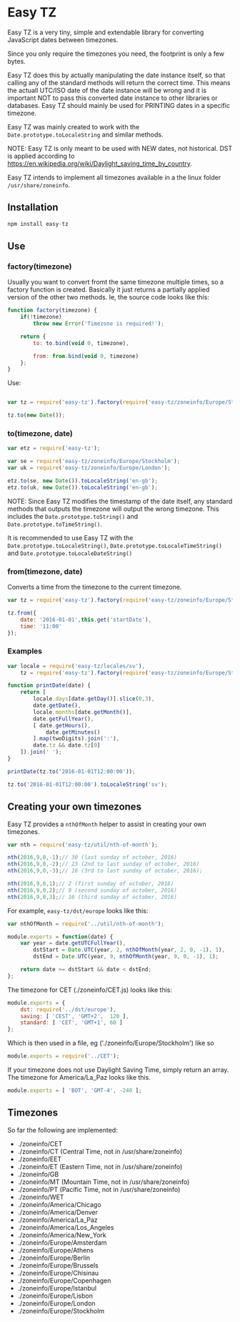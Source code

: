 # Easy TZ

Easy TZ is a very tiny, simple and extendable library for
converting JavaScript dates between timezones.

Since you only require the timezones you need, the footprint is only a few
bytes.

Easy TZ does this by actually manipulating the date instance itself,
so that calling any of the standard methods will return the correct time.
This means the actuall UTC/ISO date of the date instance will be wrong and
it is important NOT to pass this converted date instance to other libraries
or databases. Easy TZ should mainly be used for PRINTING dates in
a specific timezone.

Easy TZ was mainly created to work with the `Date.prototype.toLocaleString` and
similar methods.

NOTE: Easy TZ is only meant to be used with NEW dates, not historical. DST is applied
according to <https://en.wikipedia.org/wiki/Daylight_saving_time_by_country>.

Easy TZ intends to implement all timezones available in a the linux folder
`/usr/share/zoneinfo`.

## Installation

```js
npm install easy-tz
```


## Use

### factory(timezone)

Usually you want to convert fromt the same timezone multiple times,
so a factory function is created. Basically it just returns
a partially applied version of the other two methods. Ie, the source code looks like
this:

```js
function factory(timezone) {
	if(!timezone)
		throw new Error('Timezone is required!');

	return {
		to: to.bind(void 0, timezone),

		from: from.bind(void 0, timezone)
	};
}
```

Use:

```js

var tz = require('easy-tz').factory(require('easy-tz/zoneinfo/Europe/Stockholm'));

tz.to(new Date());
```

### to(timezone, date)

```js
var etz = require('easy-tz');

var se = require('easy-tz/zoneinfo/Europe/Stockholm');
var uk = require('easy-tz/zoneinfo/Europe/London');

etz.to(se, new Date()).toLocaleString('en-gb');
etz.to(uk, new Date()).toLocaleString('en-gb');
```

NOTE: Since Easy TZ modifies the timestamp of the date itself, any standard
methods that outputs the timezone will output the wrong timezone. This includes
the `Date.prototype.toString()` and `Date.prototype.toTimeString()`.

It is recommended to use Easy TZ with the `Date.prototype.toLocaleString()`,
`Date.prototype.toLocaleTimeString()` and `Date.prototype.toLocaleDateString()` 

### from(timezone, date)

Converts a time from the timezone to the current timezone.

```js
var tz = require('easy-tz').factory(require('easy-tz/zoneinfo/Europe/Stockholm'));

tz.from({
	date: '2016-01-01',this.get('startDate'),
	time: '11:00'
});
```

### Examples

```js
var locale = require('easy-tz/locales/sv'),
	tz = require('easy-tz').factory(require('easy-tz/zoneinfo/Europe/Stockholm'));

function printDate(date) {
	return [
		locale.days[date.getDay()].slice(0,3),
		date.getDate(),
		locale.months[date.getMonth()],
		date.getFullYear(),
		[ date.getHours(),
			date.getMinutes() 
		].map(twoDigits).join(':'),
		date.tz && date.tz[0]
	]).join(' ');
}

printDate(tz.to('2016-01-01T12:00:00'));

tz.to('2016-01-01T12:00:00').toLocaleString('sv');
```

## Creating your own timezones

Easy TZ provides a `nthOfMonth` helper to assist in creating your own timezones.

```js
var nth = require('easy-tz/util/nth-of-month');

nth(2016,9,0,-1);// 30 (last sunday of october, 2016)
nth(2016,9,0,-2);// 23 (2nd to last sunday of october, 2016)
nth(2016,9,0,-3);// 16 (3rd to last sunday of october, 2016);

nth(2016,9,0,1);// 2 (first sunday of october, 2016)
nth(2016,9,0,2);// 9 (second sunday of october, 2016)
nth(2016,9,0,3);// 16 (third sunday of october, 2016)
```

For example, `easy-tz/dst/europe` looks like this:

```js
var nthOfMonth = require('../util/nth-of-month');

module.exports = function(date) {
	var year = date.getUTCFullYear(),
		dstStart = Date.UTC(year, 2, nthOfMonth(year, 2, 0, -1), 1),
		dstEnd = Date.UTC(year, 9, nthOfMonth(year, 9, 0, -1), 1);

	return date >= dstStart && date < dstEnd;
};
```

The timezone for CET (./zoneinfo/CET.js) looks like this:

```js
module.exports = {
	dst: require('../dst/europe'),
	saving: [ 'CEST', 'GMT+2',	120 ],
	standard: [ 'CET', 'GMT+1', 60 ]
};
```

Which is then used in a file, eg ('./zoneinfo/Europe/Stockholm') like so

```js
module.exports = require('../CET');
```

If your timezone does not use Daylight Saving Time, simply return an array.
The timezone for America/La_Paz looks like this.

```js
module.exports = [ 'BOT', 'GMT-4', -240 ];
```

## Timezones

So far the following are implemented:

- ./zoneinfo/CET
- ./zoneinfo/CT (Central Time, not in /usr/share/zoneinfo)
- ./zoneinfo/EET
- ./zoneinfo/ET (Eastern Time, not in /usr/share/zoneinfo)
- ./zoneinfo/GB
- ./zoneinfo/MT (Mountain Time, not in /usr/share/zoneinfo)
- ./zoneinfo/PT (Pacific Time, not in /usr/share/zoneinfo)
- ./zoneinfo/WET
- ./zoneinfo/America/Chicago
- ./zoneinfo/America/Denver
- ./zoneinfo/America/La\_Paz
- ./zoneinfo/America/Los\_Angeles
- ./zoneinfo/America/New\_York
- ./zoneinfo/Europe/Amsterdam
- ./zoneinfo/Europe/Athens
- ./zoneinfo/Europe/Berlin
- ./zoneinfo/Europe/Brussels
- ./zoneinfo/Europe/Chisinau
- ./zoneinfo/Europe/Copenhagen
- ./zoneinfo/Europe/Istanbul
- ./zoneinfo/Europe/Lisbon
- ./zoneinfo/Europe/London
- ./zoneinfo/Europe/Stockholm

